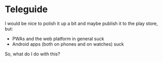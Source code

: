 # Teleguide

I would be nice to polish it up a bit and maybe publish it to the play store, but:

- PWAs and the web platform in general suck
- Android apps (both on phones and on watches) suck

So, what do I do with this?
